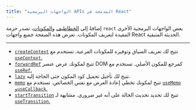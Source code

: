 ```yaml
---
title: "الواجهات البرمجية APIs المدمجة في React"
---
```


<Intro>

إضافةً إلى [الخطاطيف](/reference/react) و[المكونات](/reference/react/components)، تصدر حزمة `react` بعض الواجهات البرمجية الأخرى المفيدة لتعريف المكونات. تعرض هذه الصفحة جميع واجهات React الحديثة المتبقية.

</Intro>

---

* [`createContext`](/reference/react/createContext) تتيح لك تعريف السياق وتوفيره للمكونات الفرعية. تستخدم مع [`useContext`.](/reference/react/useContext)
* [`forwardRef`](/reference/react/forwardRef) تتيح لمكونك عرض عنصر DOM كمرجع للمكون الأصلي. تستخدم مع [`useRef`.](/reference/react/useRef)
* [`lazy`](/reference/react/lazy) تتيح لك تأجيل تحميل كود المكون حتى الحاجة إليه.
* [`memo`](/reference/react/memo) تتيح لمكونك تخطي إعادة العرض مع نفس الخصائص. تستخدم مع [`useMemo`](/reference/react/useMemo) و[`useCallback`.](/reference/react/useCallback)
* [`startTransition`](/reference/react/startTransition) تتيح لك تحديد تحديث الحالة على أنه غير ضروري. مشابهة لـ [`useTransition`.](/reference/react/useTransition)
